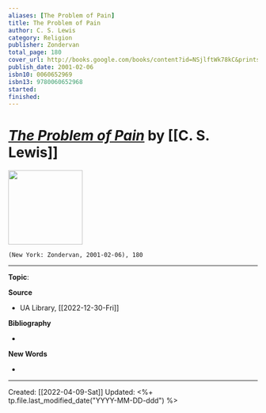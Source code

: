 ```yaml
---
aliases: [The Problem of Pain]
title: The Problem of Pain
author: C. S. Lewis
category: Religion
publisher: Zondervan
total_page: 180
cover_url: http://books.google.com/books/content?id=NSjlftWk78kC&printsec=frontcover&img=1&zoom=1&edge=curl&source=gbs_api
publish_date: 2001-02-06
isbn10: 0060652969
isbn13: 9780060652968
started: 
finished: 
---
```

# *[The Problem of Pain]()* by [[C. S. Lewis]]

<img src="http://books.google.com/books/content?id=NSjlftWk78kC&printsec=frontcover&img=1&zoom=1&edge=curl&source=gbs_api" width=150>

`(New York: Zondervan, 2001-02-06), 180`


--- 
**Topic**: 

**Source**
- UA Library, [[2022-12-30-Fri]]


**Bibliography**

- 

**New Words**

- 

---
Created: [[2022-04-09-Sat]]
Updated: <%+ tp.file.last_modified_date("YYYY-MM-DD-ddd") %>
